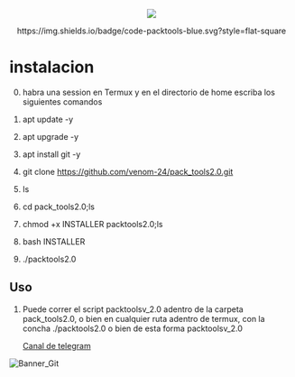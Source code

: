 <p align="center">

<img src="https://img.shields.io/badge/HECHO%20EN-MEXICO-SCRIPT?colorA=0000ff&colorB=CDCFD2&colorC=ff0000&style=for-the-badge">
</p>
<p align="center">
https://img.shields.io/badge/code-packtools-blue.svg?style=flat-square


# **instalacion**

0. habra una session en Termux y en el directorio de home escriba los siguientes comandos

1. apt update -y
2. apt upgrade -y
3. apt install git -y
4. git clone https://github.com/venom-24/pack_tools2.0.git
5. ls
6. cd pack_tools2.0;ls
7. chmod +x INSTALLER packtools2.0;ls
8. bash INSTALLER
9. ./packtools2.0

## Uso

1. Puede correr  el script packtoolsv_2.0  adentro de la carpeta pack_tools2.0,
o bien en cualquier ruta adentro de termux,
con la concha ./packtools2.0 o bien de esta forma packtoolsv_2.0

 
    [Canal de telegram](https://t.me/Vnom24)

![Banner_Git](https://i.ibb.co/7yDPHN6/Screenshot-20211105-185917-Termux.jpg/) 
